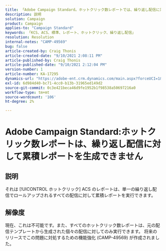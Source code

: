 ```yaml
---
title: 「Adobe Campaign Standard。ホットクリック数レポートでは、繰り返し配信に対する累積レポートを生成できません。」
description: 説明
solution: Campaign
product: Campaign
applies-to: "Campaign Standard"
keywords: 「KCS、ACS、標準、レポート、ホットクリック、繰り返し配信」
resolution: Resolution
internal-notes: "CAMP-49569"
bug: false
article-created-by: Craig Thonis
article-created-date: "9/10/2021 2:08:11 PM"
article-published-by: Craig Thonis
article-published-date: "9/10/2021 2:12:04 PM"
version-number: 1
article-number: KA-17295
dynamics-url: "https://adobe-ent.crm.dynamics.com/main.aspx?forceUCI=1&pagetype=entityrecord&etn=knowledgearticle&id=14217383-4012-ec11-b6e6-000d3a597bfc"
exl-id: 6d984d40-bc71-4cc0-b13b-31965ed149d2
source-git-commit: 0c3e421beca46d9fe1952b1f98538a50697216a0
workflow-type: tm+mt
source-wordcount: '106'
ht-degree: 2%

---
```


# Adobe Campaign Standard:ホットクリック数レポートは、繰り返し配信に対して累積レポートを生成できません

## 説明


それは [!UICONTROL ホットクリック] ACS のレポートは、単一の繰り返し配信でロールアップされるすべての配信に対して累積レポートを実行できます。


## 解像度


現在、これは不可能です。また、すべてのホットクリック数レポートは、元の配信テンプレートから生成された個々の配信に対してのみ実行できます。 将来のリリースでこの問題に対処するための機能強化 (CAMP-49569) が作成されました。
